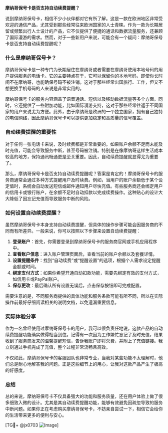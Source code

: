 **摩纳哥保号卡是否支持自动续费提醒？**

说到摩纳哥保号卡，相信不少小伙伴都对它有所了解。这是一款在欧洲地区非常受欢迎的通信产品，尤其受到那些经常往来欧洲国家的人士青睐。作为一款为长期居留或频繁出行人士设计的产品，它不仅提供了便捷的通话和数据流量服务，还兼顾了国际漫游的需求。然而，对于一些新用户来说，可能会有一个疑问：摩纳哥保号卡是否支持自动续费提醒呢？

### 什么是摩纳哥保号卡？

摩纳哥保号卡是一种专门为长期居住在摩纳哥或者需要在摩纳哥使用本地号码的用户提供服务的电话卡。它的主要特点在于，它可以保留你的本地号码，即使你长时间不在摩纳哥，也能确保号码不被注销。这对于那些经常出国旅行、工作，但又不想更换手机号码的人来说是非常实用的。

摩纳哥保号卡的服务内容涵盖了语音通话、短信以及移动数据流量等多个方面。同时，它还提供了一些附加功能，比如国际漫游支持，这对于那些经常往返于不同国家的用户来说尤为方便。此外，由于摩纳哥是欧洲的一个独立国家，拥有自己独特的电信网络，因此摩纳哥保号卡可以提供更加稳定和高质量的信号覆盖。

### 自动续费提醒的重要性

对于任何一张电话卡来说，及时续费都是非常重要的。如果账户余额不足而未能及时充值，可能会导致服务中断，甚至号码被注销。特别是在像摩纳哥这样生活成本较高的地方，保持通讯畅通更是至关重要。因此，自动续费提醒就显得尤为重要了。

那么，摩纳哥保号卡是否支持自动续费提醒呢？答案是肯定的！摩纳哥保号卡的服务商通常会通过多种方式提醒用户及时续费。例如，当用户的账户余额低于某个设定值时，系统会自动发送短信或邮件通知用户尽快充值。有些服务商还会绑定用户的信用卡或银行账户，在余额不足时自动扣款以完成续费操作。这种贴心的设计大大降低了因忘记充值而导致服务中断的风险。

### 如何设置自动续费提醒？

虽然摩纳哥保号卡本身支持自动续费提醒，但具体的操作步骤可能会因服务商的不同而有所差异。一般来说，你可以按照以下步骤来设置自动续费提醒：

1. **登录账户**：首先，你需要登录到摩纳哥保号卡的服务商官网或手机应用程序中。
2. **查看账户信息**：进入账户管理页面后，查看当前的账户余额以及套餐详情。
3. **设置提醒条件**：找到“自动续费”或“提醒设置”的选项，根据个人需求设定提醒金额或时间。
4. **绑定支付方式**：如果你希望开通自动扣款功能，需要先绑定有效的支付方式，如信用卡或PayPal账户。
5. **保存更改**：最后确认所有设置无误后，点击保存按钮即可完成配置。

需要注意的是，不同服务商提供的具体功能和服务条款可能有所不同，所以在实际操作前最好仔细阅读相关的说明文档，以免遗漏重要信息。

### 实际体验分享

作为一名曾经使用过摩纳哥保号卡的用户，我可以很负责任地说，这款产品的自动续费提醒功能确实做得相当到位。记得有一次因为工作繁忙忘记了及时充值，结果收到了服务商发来的温馨提醒短信，告诉我账户即将欠费，并附上了充值链接。我立刻通过手机完成了充值，整个过程非常流畅且高效。

不仅如此，摩纳哥保号卡的客服团队也非常专业，当我对某些功能不太理解时，他们总是耐心地解答我的问题。正是这些细节上的用心，让我对这款产品产生了极高的好感度。

### 总结

总的来说，摩纳哥保号卡不仅具备强大的功能和服务质量，还在用户体验上做了很多细致入微的设计。尤其是其自动续费提醒功能，能够有效避免因疏忽导致的服务中断问题。如果你正在考虑购买摩纳哥保号卡，不妨亲自尝试一下，相信它会给你的生活带来更多的便利与安心。

[TG💪+ @jx0703 ![Image](https://github.com/user-attachments/assets/dbca1d08-cadb-493c-b0ec-ad6f7a83f270)]